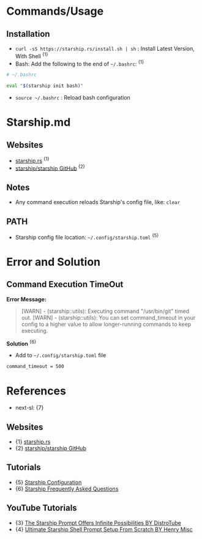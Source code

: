 # Commands/Usage

## Installation

* `curl -sS https://starship.rs/install.sh | sh` : Install Latest Version, With Shell <sup>{1}</sup>
* Bash: Add the following to the end of `~/.bashrc`: <sup>{1}</sup>
```bash
# ~/.bashrc

eval "$(starship init bash)"
```
* `source ~/.bashrc` : Reload bash configuration

# Starship.md

## Websites

* [starship.rs](https://starship.rs/) <sup>{1}</sup>
* [starship/starship GitHub](https://github.com/starship/starship) <sup>{2}</sup>

## Notes

* Any command execution reloads Starship's config file, like: `clear`

## PATH

* Starship config file location: `~/.config/starship.toml` <sup>{5}</sup>

# Error and Solution

## Command Execution TimeOut

**Error Message:**

> [WARN] - (starship::utils): Executing command "/usr/bin/git" timed out.
> [WARN] - (starship::utils): You can set command_timeout in your config to a higher value to allow longer-running commands to keep executing.

**Solution** <sup>{6}</sup>

* Add to `~/.config/starship.toml` file
```shell
command_timeout = 500
```

# References

* next-sl: {7}

## Websites

* {1} [starship.rs](https://starship.rs/)
* {2} [starship/starship GitHub](https://github.com/starship/starship)

## Tutorials

* {5} [Starship Configuration](https://starship.rs/config/)
* {6} [Starship Frequently Asked Questions](https://starship.rs/faq/)

## YouTube Tutorials

* {3} [The Starship Prompt Offers Infinite Possibilities BY DistroTube](https://www.youtube.com/watch?v=ZbgulVriTPE)
* {4} [Ultimate Starship Shell Prompt Setup From Scratch BY Henry Misc](https://www.youtube.com/watch?v=v2S18Xf2PRo)
